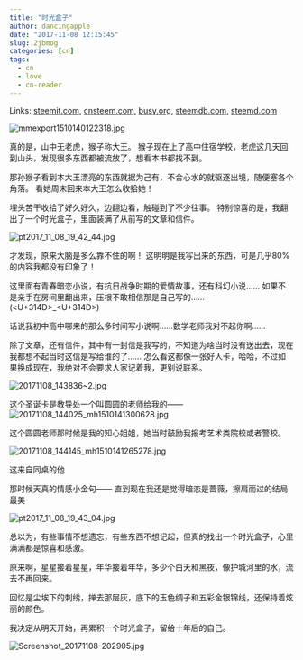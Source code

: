 ```yaml
---
title: "时光盒子"
author: dancingapple
date: "2017-11-08 12:15:45"
slug: 2jbmog
categories: [cn]
tags: 
  - cn
  - love
  - cn-reader
---
```


Links: [steemit.com](https://steemit.com/cn/@dancingapple/2jbmog), [cnsteem.com](https://cnsteem.com/cn/@dancingapple/2jbmog), [busy.org](https://busy.org/cn/@dancingapple/2jbmog), [steemdb.com](https://steemdb.com/cn/@dancingapple/2jbmog), [steemd.com](https://steemd.com/cn/@dancingapple/2jbmog)

![mmexport1510140122318.jpg](https://steemitimages.com/DQmT3LLhhGgreZHjdAEVBsg7wL8eiCVjK7xXwwof9AhPAZ6/mmexport1510140122318.jpg)

真的是，山中无老虎，猴子称大王。
猴子现在上了高中住宿学校，老虎这几天回到山头，发现很多东西都被流放了，想看本书都找不到。

那孙猴子看到本大王漂亮的东西就据为己有，不合心水的就驱逐出境，随便塞各个角落。
看她周末回来本大王怎么收拾她！

埋头苦干收拾了好久好久，边翻边看，触碰到了不少往事。
特别惊喜的是，我翻出了一个时光盒子，里面装满了从前写的文章和信件。

![pt2017_11_08_19_42_44.jpg](https://steemitimages.com/DQmTMF6m543zfdsdZ6jDpfnkfoR5SLiQj7D4c69Nj7Js3Ww/pt2017_11_08_19_42_44.jpg)

才发现，原来大脑是多么靠不住的啊！
这明明是我写出来的东西，可是几乎80%的内容我都没有印象了！

这里面有青春暗恋小说，有抗日战争时期的爱情故事，还有科幻小说……
如果不是亲手在房间里翻出来，压根不敢相信那是自己写的……(<U+314D>_<U+314D>)

话说我初中高中哪来的那么多时间写小说啊……数学老师我对不起你啊……

除了文章，还有信件，其中有一封信是我写的，不知道为啥当时没有送出去，现在我都想不起当时这信是写给谁的了……
怎么看这都像一张好人卡，哈哈，不过如果换成现在，我绝对不会要求人家记着我，更别说联系。

![20171108_143836~2.jpg](https://steemitimages.com/DQmNSR4cWy7aCS3pVm3wT1WPo2xeKJMroScgZSxoRx9VoPo/20171108_143836~2.jpg)

这个圣诞卡是教导处一个叫圆圆的老师给我的——
![20171108_144025_mh1510141300628.jpg](https://steemitimages.com/DQmQahRz3DGPC21MaN5wZqow2qbic1A2WmrYRaTU3isXxr7/20171108_144025_mh1510141300628.jpg)

这个圆圆老师那时候是我的知心姐姐，她当时鼓励我报考艺术类院校或者警校。

![20171108_144145_mh1510141265278.jpg](https://steemitimages.com/DQmQky2GcX1kBUMGrTvU2ANxJEEDCnCp2MqpuqMQsWHji6s/20171108_144145_mh1510141265278.jpg)

这来自同桌的他


那时候天真的情感小金句——
直到现在我还是觉得暗恋是蔷薇，擦肩而过的结局最美

![pt2017_11_08_19_43_04.jpg](https://steemitimages.com/DQmXXSAdng4LfYoPBZkcymSP2UThY5UrL4RqHHrLuPKxn6x/pt2017_11_08_19_43_04.jpg)

总以为，有些事情不想遗忘，有些东西不想记起，但真的找出一个时光盒子，心里满满都是惊喜和感激。

原来啊，星星接着星星，年华接着年华，多少个白天和黑夜，像护城河里的水，流去不再回来。

回忆是尘埃下的刺绣，掸去那层灰，底下的玉色绸子和五彩金银锦线，还保持着炫丽的颜色。

我决定从明天开始，再累积一个时光盒子，留给十年后的自己。

![Screenshot_20171108-202905.jpg](https://steemitimages.com/DQmWs6JeoYNt2wnSoQEwiTMBzAYN47vkTtcjJwEry2DeBvd/Screenshot_20171108-202905.jpg)

